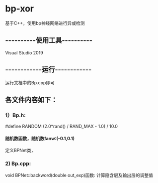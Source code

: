 # bp-xor
基于C++，使用bp神经网络进行异或检测

## ----------使用工具----------
Visual Studio 2019

## ------------运行------------
运行文档中的Bp.cpp即可

## 各文件内容如下：
### 1）Bp.h:
 #define RANDOM (2.0*rand() / RAND_MAX - 1.0) / 10.0
#### 随机数函数，随机数fanw:(-0.1,0.1)
定义BPNet类，

### 2) Bp.cpp:
void BPNet::backword(double out_exp)函数:
计算隐含层及输出层的调整值
 
